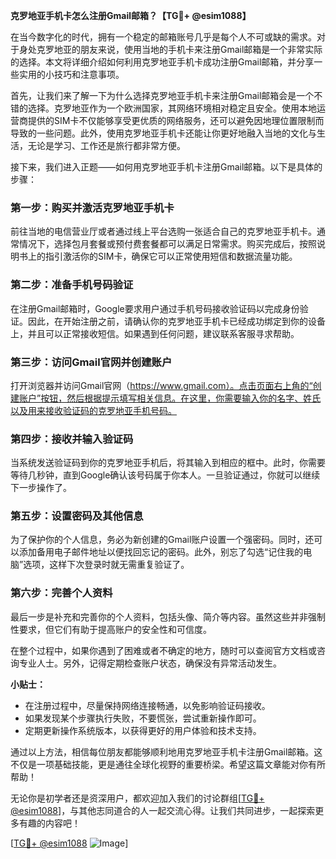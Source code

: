 **克罗地亚手机卡怎么注册Gmail邮箱？【TG💪+ @esim1088】**

在当今数字化的时代，拥有一个稳定的邮箱账号几乎是每个人不可或缺的需求。对于身处克罗地亚的朋友来说，使用当地的手机卡来注册Gmail邮箱是一个非常实际的选择。本文将详细介绍如何利用克罗地亚手机卡成功注册Gmail邮箱，并分享一些实用的小技巧和注意事项。

首先，让我们来了解一下为什么选择克罗地亚手机卡来注册Gmail邮箱会是一个不错的选择。克罗地亚作为一个欧洲国家，其网络环境相对稳定且安全。使用本地运营商提供的SIM卡不仅能够享受更优质的网络服务，还可以避免因地理位置限制而导致的一些问题。此外，使用克罗地亚手机卡还能让你更好地融入当地的文化与生活，无论是学习、工作还是旅行都非常方便。

接下来，我们进入正题——如何用克罗地亚手机卡注册Gmail邮箱。以下是具体的步骤：

### **第一步：购买并激活克罗地亚手机卡**
前往当地的电信营业厅或者通过线上平台选购一张适合自己的克罗地亚手机卡。通常情况下，选择包月套餐或预付费套餐都可以满足日常需求。购买完成后，按照说明书上的指引激活你的SIM卡，确保它可以正常使用短信和数据流量功能。

### **第二步：准备手机号码验证**
在注册Gmail邮箱时，Google要求用户通过手机号码接收验证码以完成身份验证。因此，在开始注册之前，请确认你的克罗地亚手机卡已经成功绑定到你的设备上，并且可以正常接收短信。如果遇到任何问题，建议联系客服寻求帮助。

### **第三步：访问Gmail官网并创建账户**
打开浏览器并访问Gmail官网（https://www.gmail.com）。点击页面右上角的“创建账户”按钮，然后根据提示填写相关信息。在这里，你需要输入你的名字、姓氏以及用来接收验证码的克罗地亚手机号码。

### **第四步：接收并输入验证码**
当系统发送验证码到你的克罗地亚手机后，将其输入到相应的框中。此时，你需要等待几秒钟，直到Google确认该号码属于你本人。一旦验证通过，你就可以继续下一步操作了。

### **第五步：设置密码及其他信息**
为了保护你的个人信息，务必为新创建的Gmail账户设置一个强密码。同时，还可以添加备用电子邮件地址以便找回忘记的密码。此外，别忘了勾选“记住我的电脑”选项，这样下次登录时就无需重复验证了。

### **第六步：完善个人资料**
最后一步是补充和完善你的个人资料，包括头像、简介等内容。虽然这些并非强制性要求，但它们有助于提高账户的安全性和可信度。

在整个过程中，如果你遇到了困难或者不确定的地方，随时可以查阅官方文档或咨询专业人士。另外，记得定期检查账户状态，确保没有异常活动发生。

**小贴士：**
- 在注册过程中，尽量保持网络连接畅通，以免影响验证码接收。
- 如果发现某个步骤执行失败，不要慌张，尝试重新操作即可。
- 定期更新操作系统版本，以获得更好的用户体验和技术支持。

通过以上方法，相信每位朋友都能够顺利地用克罗地亚手机卡注册Gmail邮箱。这不仅是一项基础技能，更是通往全球化视野的重要桥梁。希望这篇文章能对你有所帮助！

无论你是初学者还是资深用户，都欢迎加入我们的讨论群组[[TG💪+ @esim1088](https://t.me/s/esim1088)]，与其他志同道合的人一起交流心得。让我们共同进步，一起探索更多有趣的内容吧！

[[TG💪+ @esim1088](https://t.me/s/esim1088) ![Image](https://i.postimg.cc/4NQfJmqS/Snipaste-2025-05-13-00-14-12.png)]